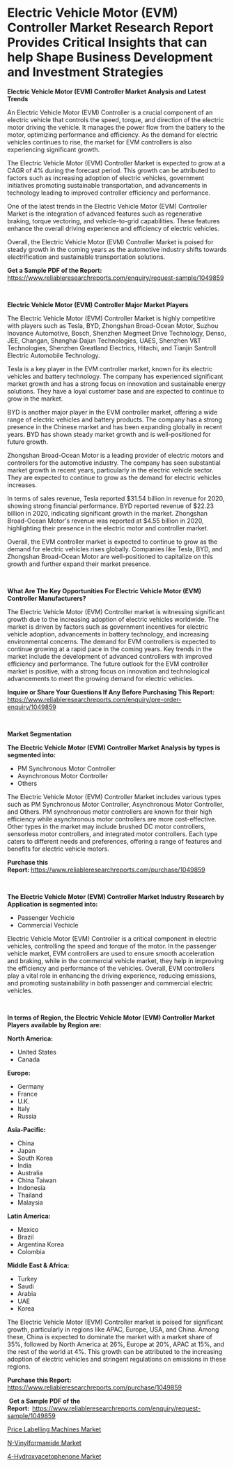 <p><h1>Electric Vehicle Motor (EVM) Controller Market Research Report Provides Critical Insights that can help Shape Business Development and Investment Strategies</h1></p><p><strong>Electric Vehicle Motor (EVM) Controller Market Analysis and Latest Trends</strong></p>
<p><p>An Electric Vehicle Motor (EVM) Controller is a crucial component of an electric vehicle that controls the speed, torque, and direction of the electric motor driving the vehicle. It manages the power flow from the battery to the motor, optimizing performance and efficiency. As the demand for electric vehicles continues to rise, the market for EVM controllers is also experiencing significant growth.</p><p>The Electric Vehicle Motor (EVM) Controller Market is expected to grow at a CAGR of 4% during the forecast period. This growth can be attributed to factors such as increasing adoption of electric vehicles, government initiatives promoting sustainable transportation, and advancements in technology leading to improved controller efficiency and performance.</p><p>One of the latest trends in the Electric Vehicle Motor (EVM) Controller Market is the integration of advanced features such as regenerative braking, torque vectoring, and vehicle-to-grid capabilities. These features enhance the overall driving experience and efficiency of electric vehicles.</p><p>Overall, the Electric Vehicle Motor (EVM) Controller Market is poised for steady growth in the coming years as the automotive industry shifts towards electrification and sustainable transportation solutions.</p></p>
<p><strong>Get a Sample PDF of the Report:&nbsp;</strong> <a href="https://www.reliableresearchreports.com/enquiry/request-sample/1049859">https://www.reliableresearchreports.com/enquiry/request-sample/1049859</a></p>
<p>&nbsp;</p>
<p><strong>Electric Vehicle Motor (EVM) Controller Major Market Players</strong></p>
<p><p>The Electric Vehicle Motor (EVM) Controller Market is highly competitive with players such as Tesla, BYD, Zhongshan Broad-Ocean Motor, Suzhou Inovance Automotive, Bosch, Shenzhen Megmeet Drive Technology, Denso, JEE, Changan, Shanghai Dajun Technologies, UAES, Shenzhen V&T Technologies, Shenzhen Greatland Electrics, Hitachi, and Tianjin Santroll Electric Automobile Technology. </p><p>Tesla is a key player in the EVM controller market, known for its electric vehicles and battery technology. The company has experienced significant market growth and has a strong focus on innovation and sustainable energy solutions. They have a loyal customer base and are expected to continue to grow in the market.</p><p>BYD is another major player in the EVM controller market, offering a wide range of electric vehicles and battery products. The company has a strong presence in the Chinese market and has been expanding globally in recent years. BYD has shown steady market growth and is well-positioned for future growth.</p><p>Zhongshan Broad-Ocean Motor is a leading provider of electric motors and controllers for the automotive industry. The company has seen substantial market growth in recent years, particularly in the electric vehicle sector. They are expected to continue to grow as the demand for electric vehicles increases.</p><p>In terms of sales revenue, Tesla reported $31.54 billion in revenue for 2020, showing strong financial performance. BYD reported revenue of $22.23 billion in 2020, indicating significant growth in the market. Zhongshan Broad-Ocean Motor's revenue was reported at $4.55 billion in 2020, highlighting their presence in the electric motor and controller market. </p><p>Overall, the EVM controller market is expected to continue to grow as the demand for electric vehicles rises globally. Companies like Tesla, BYD, and Zhongshan Broad-Ocean Motor are well-positioned to capitalize on this growth and further expand their market presence.</p></p>
<p>&nbsp;</p>
<p><strong>What Are The Key Opportunities For Electric Vehicle Motor (EVM) Controller Manufacturers?</strong></p>
<p><p>The Electric Vehicle Motor (EVM) Controller market is witnessing significant growth due to the increasing adoption of electric vehicles worldwide. The market is driven by factors such as government incentives for electric vehicle adoption, advancements in battery technology, and increasing environmental concerns. The demand for EVM controllers is expected to continue growing at a rapid pace in the coming years. Key trends in the market include the development of advanced controllers with improved efficiency and performance. The future outlook for the EVM controller market is positive, with a strong focus on innovation and technological advancements to meet the growing demand for electric vehicles.</p></p>
<p><strong>Inquire or Share Your Questions If Any Before Purchasing This Report:</strong> <a href="https://www.reliableresearchreports.com/enquiry/pre-order-enquiry/1049859">https://www.reliableresearchreports.com/enquiry/pre-order-enquiry/1049859</a></p>
<p>&nbsp;</p>
<p><strong>Market Segmentation</strong></p>
<p><strong>The Electric Vehicle Motor (EVM) Controller Market Analysis by types is segmented into:</strong></p>
<p><ul><li>PM Synchronous Motor Controller</li><li>Asynchronous Motor Controller</li><li>Others</li></ul></p>
<p><p>The Electric Vehicle Motor (EVM) Controller Market includes various types such as PM Synchronous Motor Controller, Asynchronous Motor Controller, and Others. PM synchronous motor controllers are known for their high efficiency while asynchronous motor controllers are more cost-effective. Other types in the market may include brushed DC motor controllers, sensorless motor controllers, and integrated motor controllers. Each type caters to different needs and preferences, offering a range of features and benefits for electric vehicle motors.</p></p>
<p><strong>Purchase this Report:&nbsp;</strong><a href="https://www.reliableresearchreports.com/purchase/1049859">https://www.reliableresearchreports.com/purchase/1049859</a></p>
<p>&nbsp;</p>
<p><strong>The Electric Vehicle Motor (EVM) Controller Market Industry Research by Application is segmented into:</strong></p>
<p><ul><li>Passenger Vechicle</li><li>Commercial Vechicle</li></ul></p>
<p><p>Electric Vehicle Motor (EVM) Controller is a critical component in electric vehicles, controlling the speed and torque of the motor. In the passenger vehicle market, EVM controllers are used to ensure smooth acceleration and braking, while in the commercial vehicle market, they help in improving the efficiency and performance of the vehicles. Overall, EVM controllers play a vital role in enhancing the driving experience, reducing emissions, and promoting sustainability in both passenger and commercial electric vehicles.</p></p>
<p>&nbsp;</p>
<p><strong>In terms of Region, the Electric Vehicle Motor (EVM) Controller Market Players available by Region are:</strong></p>
<p>
    <p> <strong> North America: </strong>
        <ul>
            <li>United States</li>
            <li>Canada</li>
        </ul>
        </p> 
    <p> <strong> Europe: </strong>
        <ul>
            <li>Germany</li>
            <li>France</li>
            <li>U.K.</li>
            <li>Italy</li>
            <li>Russia</li>
        </ul>
        </p> 
    <p> <strong> Asia-Pacific: </strong>
        <ul>
            <li>China</li>
            <li>Japan</li>
            <li>South Korea</li>
            <li>India</li>
            <li>Australia</li>
            <li>China Taiwan</li>
            <li>Indonesia</li>
            <li>Thailand</li>
            <li>Malaysia</li>
        </ul>
        </p> 
    <p> <strong> Latin America: </strong>
        <ul>
            <li>Mexico</li>
            <li>Brazil</li>
            <li>Argentina Korea</li>
            <li>Colombia</li>
        </ul>
        </p> 
    <p> <strong> Middle East & Africa: </strong>
        <ul>
            <li>Turkey</li>
            <li>Saudi</li>
            <li>Arabia</li>
            <li>UAE</li>
            <li>Korea</li>
        </ul>
    </p>
    </p>
<p><p>The Electric Vehicle Motor (EVM) Controller market is poised for significant growth, particularly in regions like APAC, Europe, USA, and China. Among these, China is expected to dominate the market with a market share of 35%, followed by North America at 26%, Europe at 20%, APAC at 15%, and the rest of the world at 4%. This growth can be attributed to the increasing adoption of electric vehicles and stringent regulations on emissions in these regions.</p></p>
<p><strong>Purchase this Report: </strong><a href="https://www.reliableresearchreports.com/purchase/1049859">https://www.reliableresearchreports.com/purchase/1049859</a></p>
<p>&nbsp;<strong>Get a Sample PDF of the Report:&nbsp;&nbsp;</strong><a href="https://www.reliableresearchreports.com/enquiry/request-sample/1049859">https://www.reliableresearchreports.com/enquiry/request-sample/1049859</a></p>
<p><strong></strong></p>
<p><p><a href="https://view.publitas.com/reportprime-1/price-labelling-machines-market-size-share-trends-analysis-report-by-application-regional-outlook-competitive-strategies-and-segment-forecasts-2023-2030/">Price Labelling Machines Market</a></p><p><a href="https://view.publitas.com/reportprime-1/n-vinylformamide-market-growth-market-trends-covid-19-impact-and-forecasts-for-period-from-2023-2030/">N-Vinylformamide Market</a></p><p><a href="https://view.publitas.com/reportprime-1/4-hydroxyacetophenone-market-size-growth-outlook-from-2023-to-2030-projecting-at-markets-trends-analysis-by-application-regional-outlook-and-revenue/">4-Hydroxyacetophenone Market</a></p></p>